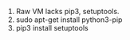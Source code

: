 1. Raw VM lacks pip3, setuptools.
  1. sudo apt-get install python3-pip
  1. pip3 install setuptools
